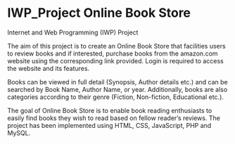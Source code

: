 # IWP_Project Online Book Store
Internet and Web Programming (IWP) Project 

The aim of this project is to create an Online Book Store that facilities users to review books and if interested, purchase books from the amazon.com website using the corresponding link provided. Login is required to access the website and its features.

Books can be viewed in full detail (Synopsis, Author details etc.) and can be searched by Book Name, Author Name, or year. Additionally, books are also categories according to their genre (Fiction, Non-fiction, Educational etc.).

The goal of Online Book Store is to enable book reading enthusiasts to easily find books they wish to read based on fellow reader’s reviews. The project has been implemented using HTML, CSS, JavaScript, PHP and MySQL.
